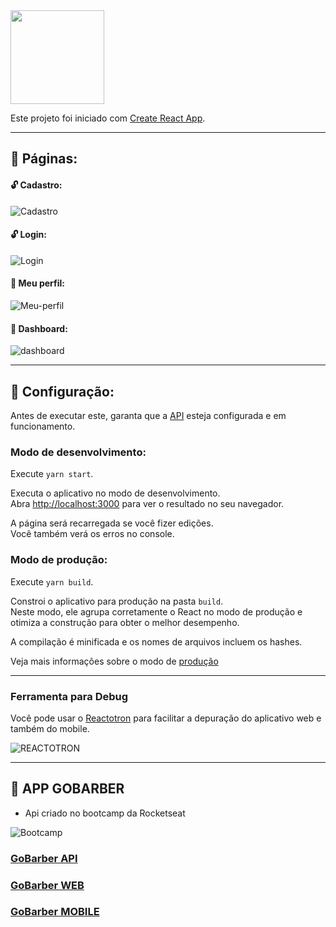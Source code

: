 <img src="https://s3.us-east-2.amazonaws.com/gobarber-img/logo.svg" height = "150"/>

Este projeto foi iniciado com [Create React App](https://github.com/facebook/create-react-app).

---

## :open_book: Páginas:

#### :unlock: Cadastro:

![Cadastro](https://github.com/yagolopes/gobarber/frontend/blob/master/.github/create-account.gif)

#### :unlock: Login:

![Login](https://github.com/yagolopes/gobarber/frontend/blob/master/.github/login.gif)

#### :closed_lock_with_key: Meu perfil:

![Meu-perfil](https://github.com/yagolopes/gobarber/frontend/blob/master/.github/my-profile.gif)

#### :closed_lock_with_key: Dashboard:

![dashboard](https://github.com/yagolopes/gobarber/frontend/blob/master/.github/dashboard.gif)

---

## :hammer: Configuração:

Antes de executar este, garanta que a [API](https://github.com/yagolopes/gobarber/backend) esteja configurada e em funcionamento.

### Modo de desenvolvimento:

Execute `yarn start`.

Executa o aplicativo no modo de desenvolvimento.<br />
Abra [http://localhost:3000](http://localhost:3000) para ver o resultado no seu navegador.

A página será recarregada se você fizer edições.<br />
Você também verá os erros no console.

### Modo de produção:

Execute `yarn build`.

Constroi o aplicativo para produção na pasta `build`.<br />
Neste modo, ele agrupa corretamente o React no modo de produção e otimiza a construção para obter o melhor desempenho.

A compilação é minificada e os nomes de arquivos incluem os hashes.<br />

Veja mais informações sobre o modo de [produção](https://facebook.github.io/create-react-app/docs/deployment)

---

### Ferramenta para Debug

Você pode usar o [Reactotron](https://github.com/infinitered/reactotron/releases) para facilitar a depuração do aplicativo web e também do mobile.

![REACTOTRON](https://github.com/yagolopes/gobarber/frontend/blob/master/.github/reactotron.png)

---

## :rocket: APP GOBARBER

- Api criado no bootcamp da Rocketseat

![Bootcamp](https://rocketseat.com.br/static/images/update/bootcamp.svg)

### [GoBarber API](https://github.com/yagolopes/gobarber/backend)

### [GoBarber WEB](https://github.com/yagolopes/gobarber/frontend)

### [GoBarber MOBILE](https://github.com/yagolopes/gobarber/mobile)
